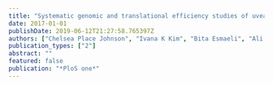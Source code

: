 ```yaml
---
title: "Systematic genomic and translational efficiency studies of uveal melanoma"
date: 2017-01-01
publishDate: 2019-06-12T21:27:58.765397Z
authors: ["Chelsea Place Johnson", "Ivana K Kim", "Bita Esmaeli", "Ali Amin-Mansour", "Daniel J Treacy", "Scott L Carter", "Eran Hodis", "Nikhil Wagle", "Sara Seepo", "Xiaoxing Yu", " others"]
publication_types: ["2"]
abstract: ""
featured: false
publication: "*PloS one*"
---
```


